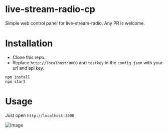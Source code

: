 # live-stream-radio-cp
Simple web control panel for live-stream-radio.
Any PR is welcome.

# Installation
- Clone this repo.
- Replace `http://localhost:8000` and `testkey` in the `config.json` with your url and api key.
```
npm install
npm start
```
# Usage
Just open `http://localhost:3000` 

![Image](https://i.imgur.com/FVf4Ijh.png)
